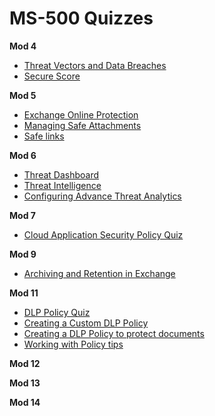 # MS-500 Quizzes

**Mod 4**

* [Threat Vectors and Data Breaches](https://edxinteractivepage.blob.core.windows.net/miltstatic/MS101.1/20190329-071225302/static/CLD274x_M01_L01_match_Threatstutorial.html)
* [Secure Score](https://edxinteractivepage.blob.core.windows.net/miltstatic/MS101.1/20190329-071225302/static/CLD274x_M01_L03_flash_SecureScoretutorial.html)

**Mod 5**

* [Exchange Online Protection](https://edxinteractivepage.blob.core.windows.net/miltstatic/MS101.1/20190329-071225302/static/CLD274x_M02_L01_tile_EOPtutorial.html)
* [Managing Safe Attachments](https://edxinteractivepage.blob.core.windows.net/miltstatic/MS101.1/20190329-071225302/static/CLD274x_M02_L03_flip_Attachmentstutorial.html)
* [Safe links](https://edxinteractivepage.blob.core.windows.net/miltstatic/MS101.1/20190329-071225302/static/CLD274x_M02_L04_fill_Linkstutorial.html)

**Mod 6**
* [Threat Dashboard](https://edxinteractivepage.blob.core.windows.net/miltstatic/MS101.1/20190329-071225302/static/CLD274x_M03_L02_cw_SecDashboardtutorial.html)
* [Threat Intelligence](https://edxinteractivepage.blob.core.windows.net/miltstatic/MS101.1/20190329-071225302/static/CLD274x_M03_L01_flash_ThreatInteltutorial.html)
* [Configuring Advance Threat Analytics](https://edxinteractivepage.blob.core.windows.net/miltstatic/MS101.1/20190329-071225302/static/CLD274x_M03_L03_sort_ThreatAnalyticstutorial.html)

**Mod 7**

* [Cloud Application Security Policy Quiz](https://edxinteractivepage.blob.core.windows.net/miltstatic/MS101.1/20190329-071225302/static/CLD274x_M03_L04_match_CloudApptutorial.html)

**Mod 9**
* [Archiving and Retention in Exchange](https://edxinteractivepage.blob.core.windows.net/edxpages/MS101T02-2018T3/CLD275x_M02_L02_cw_ExchArchivingRetentiontutorial.html)

**Mod 11**
* [DLP Policy Quiz](https://edxinteractivepage.blob.core.windows.net/edxpages/MS101T02-2018T3/CLD275x_M03_L03_sort_SimpleDLPtutorial.html)
* [Creating a Custom DLP Policy](https://edxinteractivepage.blob.core.windows.net/edxpages/MS101T02-2018T3/CLD275x_M03_L04_match_CustomDLPtutorial.html)
* [Creating a DLP Policy to protect documents](https://edxinteractivepage.blob.core.windows.net/edxpages/MS101T02-2018T3/CLD275x_M03_L05_sort_DocumentDLPtutorial.html)
* [Working with Policy tips](https://edxinteractivepage.blob.core.windows.net/edxpages/MS101T02-2018T3/CLD275x_M03_L06_flip_PolicyTipstutorial.html)


**Mod 12**

**Mod 13**

**Mod 14**
 
